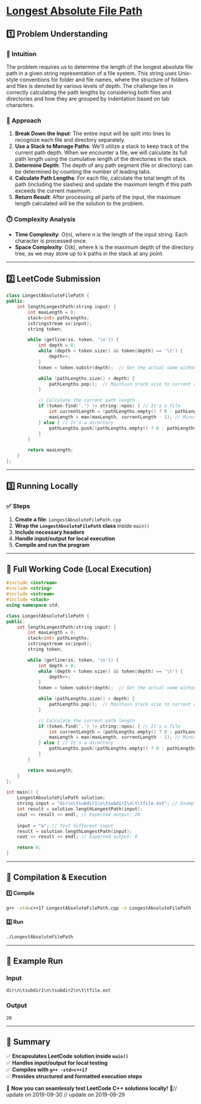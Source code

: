 # **[Longest Absolute File Path](https://leetcode.com/problems/longest-absolute-file-path/description/)**  

## **1️⃣ Problem Understanding**  
### **📌 Intuition**  
The problem requires us to determine the length of the longest absolute file path in a given string representation of a file system. This string uses Unix-style conventions for folder and file names, where the structure of folders and files is denoted by various levels of depth. The challenge lies in correctly calculating the path lengths by considering both files and directories and how they are grouped by indentation based on tab characters.

### **🚀 Approach**  
1. **Break Down the Input**: The entire input will be split into lines to recognize each file and directory separately.
2. **Use a Stack to Manage Paths**: We'll utilize a stack to keep track of the current path depth. When we encounter a file, we will calculate its full path length using the cumulative length of the directories in the stack.
3. **Determine Depth**: The depth of any path segment (file or directory) can be determined by counting the number of leading tabs.
4. **Calculate Path Lengths**: For each file, calculate the total length of its path (including the slashes) and update the maximum length if this path exceeds the current maximum.
5. **Return Result**: After processing all parts of the input, the maximum length calculated will be the solution to the problem.

### **⏱️ Complexity Analysis**  
- **Time Complexity**: O(n), where n is the length of the input string. Each character is processed once.
- **Space Complexity**: O(k), where k is the maximum depth of the directory tree, as we may store up to k paths in the stack at any point.

---  

## **2️⃣ LeetCode Submission**  
```cpp
class LongestAbsoluteFilePath {
public:
    int lengthLongestPath(string input) {
        int maxLength = 0;
        stack<int> pathLengths;
        istringstream ss(input);
        string token;

        while (getline(ss, token, '\n')) {
            int depth = 0;
            while (depth < token.size() && token[depth] == '\t') {
                depth++;
            }
            token = token.substr(depth);  // Get the actual name without tabs

            while (pathLengths.size() > depth) {
                pathLengths.pop();  // Maintain stack size to current depth
            }

            // Calculate the current path length
            if (token.find('.') != string::npos) { // It's a file
                int currentLength = (pathLengths.empty() ? 0 : pathLengths.top()) + token.size() + 1; // +1 for the slash
                maxLength = max(maxLength, currentLength - 1); // Minus 1 to remove the extra '/'
            } else { // It's a directory
                pathLengths.push((pathLengths.empty() ? 0 : pathLengths.top()) + token.size() + 1); // +1 for the slash
            }
        }

        return maxLength;
    }
};  
```  

---  

## **3️⃣ Running Locally**  
### **✅ Steps**  
1. **Create a file**: `LongestAbsoluteFilePath.cpp`  
2. **Wrap the `LongestAbsoluteFilePath` class** inside `main()`  
3. **Include necessary headers**  
4. **Handle input/output for local execution**  
5. **Compile and run the program**  

---  

## **📝 Full Working Code (Local Execution)**  
```cpp
#include <iostream>
#include <string>
#include <sstream>
#include <stack>
using namespace std;

class LongestAbsoluteFilePath {
public:
    int lengthLongestPath(string input) {
        int maxLength = 0;
        stack<int> pathLengths;
        istringstream ss(input);
        string token;

        while (getline(ss, token, '\n')) {
            int depth = 0;
            while (depth < token.size() && token[depth] == '\t') {
                depth++;
            }
            token = token.substr(depth);  // Get the actual name without tabs

            while (pathLengths.size() > depth) {
                pathLengths.pop();  // Maintain stack size to current depth
            }

            // Calculate the current path length
            if (token.find('.') != string::npos) { // It's a file
                int currentLength = (pathLengths.empty() ? 0 : pathLengths.top()) + token.size() + 1; // +1 for the slash
                maxLength = max(maxLength, currentLength - 1); // Minus 1 to remove the extra '/'
            } else { // It's a directory
                pathLengths.push((pathLengths.empty() ? 0 : pathLengths.top()) + token.size() + 1); // +1 for the slash
            }
        }

        return maxLength;
    }
};

int main() {
    LongestAbsoluteFilePath solution;
    string input = "dir\n\tsubdir1\n\tsubdir2\n\t\tfile.ext"; // Example input
    int result = solution.lengthLongestPath(input);
    cout << result << endl; // Expected output: 20
    
    input = "a"; // Test different input
    result = solution.lengthLongestPath(input);
    cout << result << endl; // Expected output: 0

    return 0;
}
```  

---  

## **🔧 Compilation & Execution**  
#### **1️⃣ Compile**  
```bash
g++ -std=c++17 LongestAbsoluteFilePath.cpp -o LongestAbsoluteFilePath
```  

#### **2️⃣ Run**  
```bash
./LongestAbsoluteFilePath
```  

---  

## **🎯 Example Run**  
### **Input**  
```
dir\n\tsubdir1\n\tsubdir2\n\t\tfile.ext
```  
### **Output**  
```
20
```  

---  

## **📌 Summary**  
✅ **Encapsulates LeetCode solution inside `main()`**  
✅ **Handles input/output for local testing**  
✅ **Compiles with `g++ -std=c++17`**  
✅ **Provides structured and formatted execution steps**  

🚀 **Now you can seamlessly test LeetCode C++ solutions locally!** 🚀// update on 2019-09-30
// update on 2019-09-29
